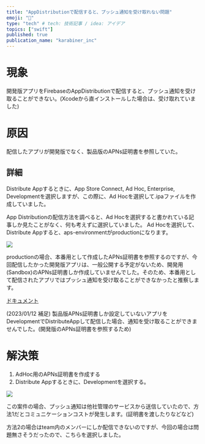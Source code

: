 ```yaml
---
title: "AppDistributionで配信すると、プッシュ通知を受け取れない問題"
emoji: "🔖"
type: "tech" # tech: 技術記事 / idea: アイデア
topics: ["swift"]
published: true
publication_name: "karabiner_inc"
---
```


# 現象
開発版アプリをFirebaseのAppDistributionで配信すると、プッシュ通知を受け取ることができない。(Xcodeから直インストールした場合は、受け取れていました)

# 原因
配信したアプリが開発版でなく、製品版のAPNs証明書を参照していた。

## 詳細
Distribute Appするときに、App Store Connect, Ad Hoc, Enterprise, Developmentを選択しますが、この際に、Ad Hocを選択して.ipaファイルを作成していました。

App Distributionの配信方法を調べると、Ad Hocを選択すると書かれている記事しか見たことがなく、何も考えずに選択していました。
Ad Hocを選択して、Distribute Appすると、aps-environmentがproductionになります。

![](https://storage.googleapis.com/zenn-user-upload/dd0a00478fee-20230108.png)

productionの場合、本番用として作成したAPNs証明書を参照するのですが、今回配信したかった開発版アプリは、一般公開する予定がないため、開発用(Sandbox)のAPNs証明書しか作成していませんでした。そのため、本番用として配信されたアプリではプッシュ通知を受け取ることができなかったと推察します。

[ドキュメント](https://developer.apple.com/documentation/bundleresources/entitlements/aps-environment)

(2023/01/12 補足)
製品版APNs証明書しか設定していないアプリをDevelopmentでDistributeAppして配信した場合、通知を受け取ることができませんでした。(開発版のAPNs証明書を参照するため)


# 解決策
1. AdHoc用のAPNs証明書を作成する
2. Distribute Appするときに、Developmentを選択する。

![](https://storage.googleapis.com/zenn-user-upload/e7d0065138e2-20230108.png)

この案件の場合、プッシュ通知は他社管理のサービスから送信していたので、方法1だとコミュニケーションコストが発生します。(証明書を渡したりなどなど)

方法2の場合はteam内のメンバーにしか配信できないのですが、今回の場合は問題無さそうだったので、こちらを選択しました。
